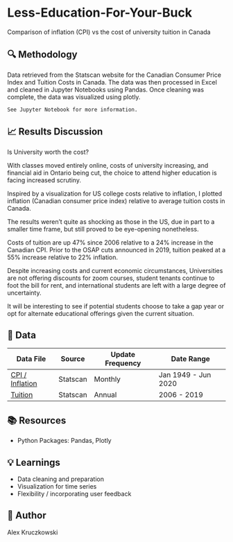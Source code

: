 # Less-Education-For-Your-Buck
Comparison of inflation (CPI) vs the cost of university tuition in Canada

## :mag: Methodology
Data retrieved from the Statscan website for the Canadian Consumer Price Index and Tuition Costs in Canada. The data was then processed in Excel and cleaned in Jupyter Notebooks using Pandas. Once cleaning was complete, the data was visualized using plotly. 

`See Jupyter Notebook for more information.`

## :chart_with_upwards_trend: Results Discussion
Is University worth the cost?

With classes moved entirely online, costs of university increasing, and financial aid in Ontario being cut, the choice to attend higher education is facing increased scrutiny.

Inspired by a visualization for US college costs relative to inflation, I plotted inflation (Canadian consumer price index) relative to average tuition costs in Canada. 

The results weren’t quite as shocking as those in the US, due in part to a smaller time frame, but still proved to be eye-opening nonetheless. 

Costs of tuition are up 47% since 2006 relative to a 24% increase in the Canadian CPI. Prior to the OSAP cuts announced in 2019, tuition peaked at a 55% increase relative to 22% inflation.

Despite increasing costs and current economic circumstances, Universities are not offering discounts for zoom courses, student tenants continue to foot the bill for rent, and international students are left with a large degree of uncertainty. 

It will be interesting to see if potential students choose to take a gap year or opt for alternate educational offerings given the current situation. 

## :floppy_disk: Data

| Data File           | Source   | Update Frequency  | Date Range          |
| -------------       | ---------| ----------------- | -----------         |
| [CPI / Inflation](https://www150.statcan.gc.ca/t1/tbl1/en/tv.action?pid=1810025601&cubeTimeFrame.startMonth=01&cubeTimeFrame.startYear=2005&cubeTimeFrame.endMonth=06&cubeTimeFrame.endYear=2020&referencePeriods=20050101%2C20200601)| Statscan | Monthly           | Jan 1949 - Jun 2020 |
| [Tuition](https://www150.statcan.gc.ca/t1/tbl1/en/tv.action?pid=3710000301&pickMembers%5B0%5D=1.1&cubeTimeFrame.startYear=2006+%2F+2007&cubeTimeFrame.endYear=2019+%2F+2020&referencePeriods=20060101%2C20190101)| Statscan | Annual            | 2006 - 2019         |


## :books: Resources 
* Python Packages: Pandas, Plotly

## :bulb: Learnings
* Data cleaning and preparation
* Visualization for time series
* Flexibility / incorporating user feedback

## :wave: Author
Alex Kruczkowski
